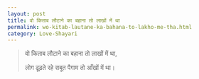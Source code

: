 ```yaml
---
layout: post
title: वो किताब लौटाने का बहाना तो लाखों में था
permalink: wo-kitab-lautane-ka-bahana-to-lakho-me-tha.html
category: Love-Shayari
---
```

> वो किताब लौटाने का बहाना तो लाखों में था, 
> 
> लोग ढूढ़ते रहे सबूत पैगाम तो आँखों में था।